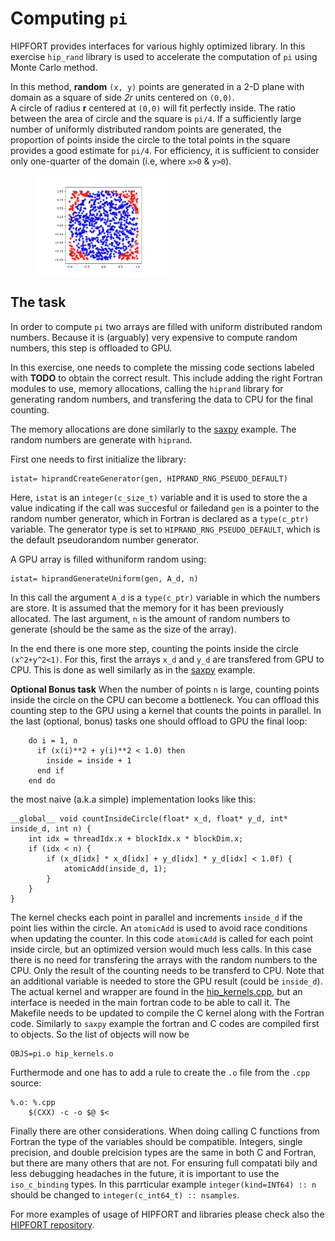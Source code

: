 # Computing `pi`

HIPFORT provides interfaces for various highly optimized library. In this exercise `hip_rand` library is used to accelerate the computation of `pi` using Monte Carlo method. 

In this method, **random** `(x, y)` points are generated in a 2-D plane with domain as a square of side *2r* units centered on `(0,0)`.  
A circle of radius **r** centered at `(0,0)` will fit perfectly inside. The ratio between the area of circle and the square is `pi/4`. If a sufficiently large number of uniformly distributed random points are generated, the proportion of points inside the circle to the total points in the square provides a good estimate for `pi/4`. For efficiency, it is sufficient to consider only one-quarter of the domain  (i.e, where  `x>0` & `y>0`).

<figure>
  <img src="img/pi_MC.png" width="50%" alt="Pi Monte Carlo">
  <figcaption> </figcaption>
</figure>


## The task

In order to compute `pi` two arrays are filled with uniform distributed random numbers. Because it is (arguably) very expensive to compute random numbers, this step is offloaded to GPU. 

In this exercise, one needs to complete the missing code sections labeled with **TODO** to obtain the correct result. This include adding the right Fortran modules to use, memory allocations, calling the `hiprand` library for generating random numbers, and transfering the data to CPU for the final counting. 

The memory allocations are done similarly to the [saxpy](../saxpy/hip) example. The random numbers are generate with `hiprand`. 

First one needs to first initialize the library:
```
istat= hiprandCreateGenerator(gen, HIPRAND_RNG_PSEUDO_DEFAULT)
```
Here, `istat` is an `integer(c_size_t)` variable and it is used to store the a value indicating if the call was succesful or failedand `gen` is a pointer to the random number generator, which in Fortran is declared as a `type(c_ptr)` variable. The generator type is set to `HIPRAND_RNG_PSEUDO_DEFAULT`, which is the default pseudorandom number generator.

A GPU array is filled withuniform random using:
```
istat= hiprandGenerateUniform(gen, A_d, n)
```
In this call the argument `A_d` is a `type(c_ptr)` variable in which the numbers are store. It is assumed that the memory for it has been previously allocated. The last argument, `n` is the amount of random numbers to generate (should be the same as the size of the array). 

In the end there is one more step, counting the points inside the circle `(x^2+y^2<1)`. For this, first the arrays `x_d` and `y_d` are transfered from GPU to CPU. This is done as well similarly as in  the [saxpy](../saxpy/hip) example.

**Optional Bonus task** When the number of points `n` is large, counting points inside the circle on the CPU can become a bottleneck. You can offload this counting step to the GPU using a kernel that counts the points in parallel. 
In the last (optional, bonus) tasks one should offload to GPU the final loop:
```
    do i = 1, n
      if (x(i)**2 + y(i)**2 < 1.0) then
        inside = inside + 1
      end if
    end do
```
the most naive (a.k.a simple) implementation looks like this:
```
__global__ void countInsideCircle(float* x_d, float* y_d, int* inside_d, int n) {
    int idx = threadIdx.x + blockIdx.x * blockDim.x;
    if (idx < n) {
        if (x_d[idx] * x_d[idx] + y_d[idx] * y_d[idx] < 1.0f) {
            atomicAdd(inside_d, 1);
        }
    }
}
```
The kernel checks each point in parallel and increments `inside_d` if the point lies within the circle. An `atomicAdd` is used to avoid race conditions when updating the counter. In this code `atomicAdd` is called for each point inside circle, but an optimized version would much less calls. 
In this case there is no need for transfering the arrays with the random numbers to the CPU. Only the result of the counting needs to be transferd to CPU. 
Note that an additional variable is needed to store the GPU result (could be `inside_d`).
The actual kernel and wrapper are found in the [hip_kernels.cpp](hip_kernels.cpp), but an interface is needed in the main fortran code to be able to call it. The Makefile needs to be updated to compile the C kernel along with the Fortran code. Similarly to `saxpy` example the fortran and C codes are compiled first to objects. So the list of objects will  now be 
```
OBJS=pi.o hip_kernels.o
```
Furthermode and one has to add a rule  to create the `.o` file from the `.cpp` source:
```
%.o: %.cpp
	$(CXX) -c -o $@ $<
```
Finally there are other considerations. When doing calling C functions from Fortran the type of the variables should be compatible. Integers, single precision, and double preicision types are the same in both C and Fortran, but there are many others that are not. For ensuring full compatati bily and less debugging headaches in the future, it is important to use the `iso_c_binding` types. In this parrticular example `integer(kind=INT64) :: n` should be changed to `integer(c_int64_t) :: nsamples`.

For more examples of usage of HIPFORT and libraries please check also the [HIPFORT repository](https://github.com/ROCmSoftwarePlatform/hipfort/tree/develop/test).
